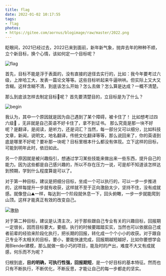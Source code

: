 ```yaml
---
title: flag
date: 2022-01-02 10:17:55
tags:
- flag
photos:
- https://gitee.com/aornus/blogimage/raw/master/2022.png
---
```


眨眼间，2021已经过去，2022已来到面前，新年新气象，抛弃去年的种种不顺，立个新目标，换个心情，该如何定一个目标呢？

![flag](https://gitee.com/aornus/blogimage/raw/master/202201021044384.png)

 首先，目标不能是浮于表面的，没有直接的途径去实行的，比如：我今年要考过六级，上岸哈工大，发表一篇论文等等。这些目标听起来牛逼哄哄。但实际上又大又含糊。这样含糊不清，到底该怎么开始？怎么去做？怎么算是达成？一概不清楚。 

那么到底该怎样去制定目标🚩呢？ 首先要清楚目的，立目标是为了什么？

![begin](https://gitee.com/aornus/blogimage/raw/master/202201021047624.png)

我认为，其中一个原因就是因为自己遇到了某个障碍，被卡住了！ 比如想考过四六级:bookmark_tabs: ，无非就是自己英语不好卡住了，拿不到证书。 那么究竟是那一块不好呢？是翻译，是阅读，是听力，还是词汇？当然，每一部分又可以细分，比如科技文章，新闻，说明文，地名翻译，传统文化翻译等等，那么说回来了，你的英语到底是哪里不好呢？要补那一块呢？目标里根本什么都没有体现。立下这样的目标，可能到明年此时，依旧如此。

另一个原因就是被兴趣指引，想通过学习某些技能来做出来一些东西，提升自己的能力。因为这些都是自己感兴趣的，所以不存在压力一说，可是却不知道该怎样达到预期，学到什么程度算是可以了。 

对于第一种目标，建议是把细分目标，坐成一个可以执行的，可以一步一步推进的，这样每提升一步就有收获，这样就不至于正向激励太少，坚持不住，没有成就感。就像登山⛰️一样，每达到一个阶段就休息一下，回头俯瞰，一步一步就能爬到山顶。这样才能真正有效的改变自己。

![激励](https://gitee.com/aornus/blogimage/raw/master/202201021047655.png)

 对于第二种目标，建议是认清主次，对于那些跟自己专业有关的兴趣目标，回报期一定很长，因而目标要大，要细，执行的时候要踏踏实实，当然也可以依据自己或者前辈的经验来阶段化执行，把长期的回报，转化成一个个小小的收获。对于跟自己专业不太相关的目标，要小，要能快速完成，回报期越短越好，比如你要想学会用Blender建模，那么就做一些小巧的项目，能及时的产出，难度不大又有成就感，何乐而不为呢？ 

归根到底，**目的明确，可执行性强，回报期短**，是一个好目标的基本特征。然而也只有不断执行，不断优化，不断反思，才能让自己的每一步都走的坚实。
